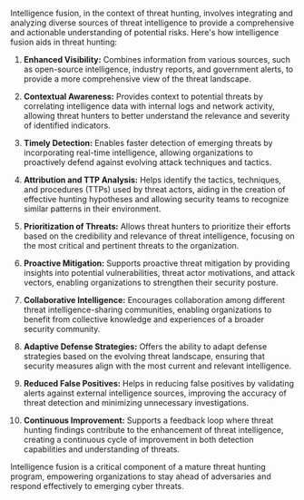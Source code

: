 Intelligence fusion, in the context of threat hunting, involves integrating and analyzing diverse sources of threat intelligence to provide a comprehensive and actionable understanding of potential risks. Here's how intelligence fusion aids in threat hunting:

1. **Enhanced Visibility:** Combines information from various sources, such as open-source intelligence, industry reports, and government alerts, to provide a more comprehensive view of the threat landscape.
    
2. **Contextual Awareness:** Provides context to potential threats by correlating intelligence data with internal logs and network activity, allowing threat hunters to better understand the relevance and severity of identified indicators.
    
3. **Timely Detection:** Enables faster detection of emerging threats by incorporating real-time intelligence, allowing organizations to proactively defend against evolving attack techniques and tactics.
    
4. **Attribution and TTP Analysis:** Helps identify the tactics, techniques, and procedures (TTPs) used by threat actors, aiding in the creation of effective hunting hypotheses and allowing security teams to recognize similar patterns in their environment.
    
5. **Prioritization of Threats:** Allows threat hunters to prioritize their efforts based on the credibility and relevance of threat intelligence, focusing on the most critical and pertinent threats to the organization.
    
6. **Proactive Mitigation:** Supports proactive threat mitigation by providing insights into potential vulnerabilities, threat actor motivations, and attack vectors, enabling organizations to strengthen their security posture.
    
7. **Collaborative Intelligence:** Encourages collaboration among different threat intelligence-sharing communities, enabling organizations to benefit from collective knowledge and experiences of a broader security community.
    
8. **Adaptive Defense Strategies:** Offers the ability to adapt defense strategies based on the evolving threat landscape, ensuring that security measures align with the most current and relevant intelligence.
    
9. **Reduced False Positives:** Helps in reducing false positives by validating alerts against external intelligence sources, improving the accuracy of threat detection and minimizing unnecessary investigations.
    
10. **Continuous Improvement:** Supports a feedback loop where threat hunting findings contribute to the enhancement of threat intelligence, creating a continuous cycle of improvement in both detection capabilities and understanding of threats.
    

Intelligence fusion is a critical component of a mature threat hunting program, empowering organizations to stay ahead of adversaries and respond effectively to emerging cyber threats.